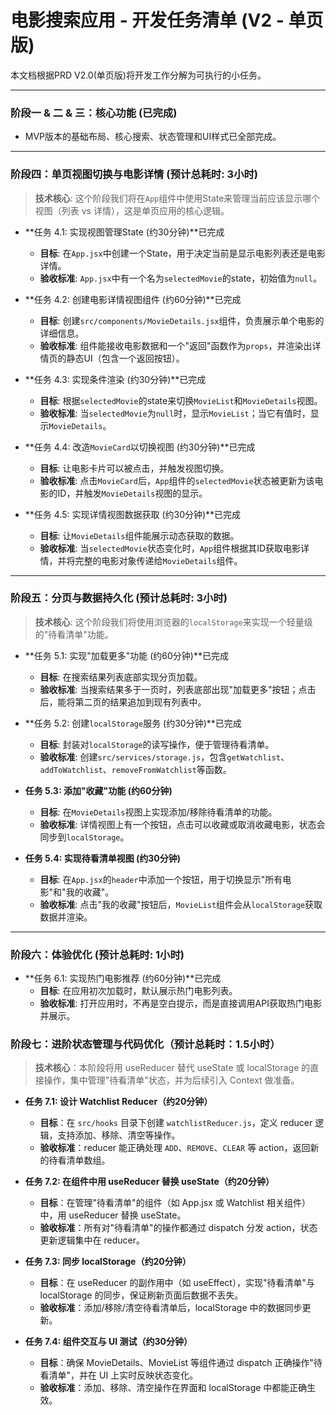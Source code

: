 # 电影搜索应用 - 开发任务清单 (V2 - 单页版)

本文档根据PRD V2.0(单页版)将开发工作分解为可执行的小任务。

---

### 阶段一 & 二 & 三：核心功能 (已完成)
- MVP版本的基础布局、核心搜索、状态管理和UI样式已全部完成。

---

### 阶段四：单页视图切换与电影详情 (预计总耗时: 3小时)

> **技术核心**: 这个阶段我们将在`App`组件中使用State来管理当前应该显示哪个视图（列表 vs 详情），这是单页应用的核心逻辑。

- **任务 4.1: 实现视图管理State (约30分钟)**已完成
  - **目标**: 在`App.jsx`中创建一个State，用于决定当前是显示电影列表还是电影详情。
  - **验收标准**: `App.jsx`中有一个名为`selectedMovie`的state，初始值为`null`。

- **任务 4.2: 创建电影详情视图组件 (约60分钟)**已完成
  - **目标**: 创建`src/components/MovieDetails.jsx`组件，负责展示单个电影的详细信息。
  - **验收标准**: 组件能接收电影数据和一个"返回"函数作为`props`，并渲染出详情页的静态UI（包含一个返回按钮）。

- **任务 4.3: 实现条件渲染 (约30分钟)**已完成
  - **目标**: 根据`selectedMovie`的state来切换`MovieList`和`MovieDetails`视图。
  - **验收标准**: 当`selectedMovie`为`null`时，显示`MovieList`；当它有值时，显示`MovieDetails`。

- **任务 4.4: 改造`MovieCard`以切换视图 (约30分钟)**已完成
  - **目标**: 让电影卡片可以被点击，并触发视图切换。
  - **验收标准**: 点击`MovieCard`后，`App`组件的`selectedMovie`状态被更新为该电影的ID，并触发`MovieDetails`视图的显示。

- **任务 4.5: 实现详情视图数据获取 (约30分钟)**已完成
  - **目标**: 让`MovieDetails`组件能展示动态获取的数据。
  - **验收标准**: 当`selectedMovie`状态变化时，`App`组件根据其ID获取电影详情，并将完整的电影对象传递给`MovieDetails`组件。

---

### 阶段五：分页与数据持久化 (预计总耗时: 3小时)

> **技术核心**: 这个阶段我们将使用浏览器的`localStorage`来实现一个轻量级的"待看清单"功能。

- **任务 5.1: 实现"加载更多"功能 (约60分钟)**已完成
  - **目标**: 在搜索结果列表底部实现分页加载。
  - **验收标准**: 当搜索结果多于一页时，列表底部出现"加载更多"按钮；点击后，能将第二页的结果追加到现有列表中。

- **任务 5.2: 创建`localStorage`服务 (约30分钟)**已完成
  - **目标**: 封装对`localStorage`的读写操作，便于管理待看清单。
  - **验收标准**: 创建`src/services/storage.js`，包含`getWatchlist`、`addToWatchlist`、`removeFromWatchlist`等函数。

- **任务 5.3: 添加"收藏"功能 (约60分钟)**
  - **目标**: 在`MovieDetails`视图上实现添加/移除待看清单的功能。
  - **验收标准**: 详情视图上有一个按钮，点击可以收藏或取消收藏电影，状态会同步到`localStorage`。

- **任务 5.4: 实现待看清单视图 (约30分钟)**
  - **目标**: 在`App.jsx`的`header`中添加一个按钮，用于切换显示"所有电影"和"我的收藏"。
  - **验收标准**: 点击"我的收藏"按钮后，`MovieList`组件会从`localStorage`获取数据并渲染。

---

### 阶段六：体验优化 (预计总耗时: 1小时)

- **任务 6.1: 实现热门电影推荐 (约60分钟)**已完成
  - **目标**: 在应用初次加载时，默认展示热门电影列表。
  - **验收标准**: 打开应用时，不再是空白提示，而是直接调用API获取热门电影并展示。

### 阶段七：进阶状态管理与代码优化（预计总耗时：1.5小时）

> **技术核心**：本阶段将用 useReducer 替代 useState 或 localStorage 的直接操作，集中管理"待看清单"状态，并为后续引入 Context 做准备。

- **任务 7.1: 设计 Watchlist Reducer（约20分钟）**
  - **目标**：在 `src/hooks` 目录下创建 `watchlistReducer.js`，定义 reducer 逻辑，支持添加、移除、清空等操作。
  - **验收标准**：reducer 能正确处理 `ADD`、`REMOVE`、`CLEAR` 等 action，返回新的待看清单数组。

- **任务 7.2: 在组件中用 useReducer 替换 useState（约20分钟）**
  - **目标**：在管理"待看清单"的组件（如 App.jsx 或 Watchlist 相关组件）中，用 useReducer 替换 useState。
  - **验收标准**：所有对"待看清单"的操作都通过 dispatch 分发 action，状态更新逻辑集中在 reducer。

- **任务 7.3: 同步 localStorage（约20分钟）**
  - **目标**：在 useReducer 的副作用中（如 useEffect），实现"待看清单"与 localStorage 的同步，保证刷新页面后数据不丢失。
  - **验收标准**：添加/移除/清空待看清单后，localStorage 中的数据同步更新。

- **任务 7.4: 组件交互与 UI 测试（约30分钟）**
  - **目标**：确保 MovieDetails、MovieList 等组件通过 dispatch 正确操作"待看清单"，并在 UI 上实时反映状态变化。
  - **验收标准**：添加、移除、清空操作在界面和 localStorage 中都能正确生效。

 